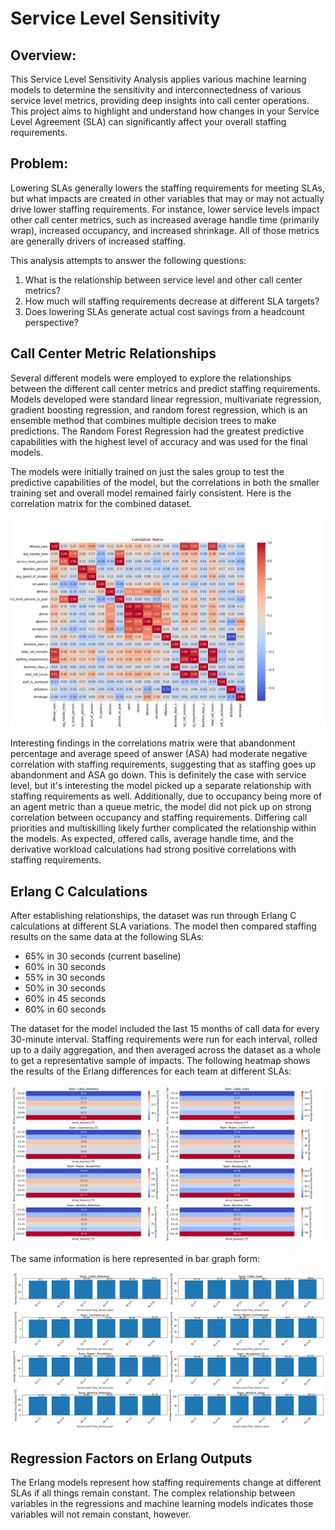 # Service Level Sensitivity
## Overview:

This Service Level Sensitivity Analysis applies various machine learning models to determine the sensitivity and interconnectedness of various service level metrics, providing deep insights into call center operations. This project aims to highlight and understand how changes in your Service Level Agreement (SLA) can significantly affect your overall staffing requirements.

## Problem:

Lowering SLAs generally lowers the staffing requirements for meeting SLAs, but what impacts are created in other variables that may or may not actually drive lower staffing requirements. For instance, lower service levels impact other call center metrics, such as increased average handle time (primarily wrap), increased occupancy, and increased shrinkage. All of those metrics are generally drivers of increased staffing. 

This analysis attempts to answer the following questions:

1. What is the relationship between service level and other call center metrics?
2. How much will staffing requirements decrease at different SLA targets?
3. Does lowering SLAs generate actual cost savings from a headcount perspective?

## Call Center Metric Relationships

Several different models were employed to explore the relationships between the different call center metrics and predict staffing requirements. Models developed were standard linear regression, multivariate regression, gradient boosting regression, and random forest regression, which is an ensemble method that combines multiple decision trees to make predictions. The Random Forest Regression had the greatest predictive capabilities with the highest level of accuracy and was used for the final models.

The models were initially trained on just the sales group to test the predictive capabilities of the model, but the correlations in both the smaller training set and overall model remained fairly consistent. Here is the correlation matrix for the combined dataset. 

![](visualizations/updated_correlation_matrix.png)

Interesting findings in the correlations matrix were that abandonment percentage and average speed of answer (ASA) had moderate negative correlation with staffing requirements, suggesting that as staffing goes up abandonment and ASA go down. This is definitely the case with service level, but it's interesting the model picked up a separate relationship with staffing requirements as well. Additionally, due to occupancy being more of an agent metric than a queue metric, the model did not pick up on strong correlation between occupancy and staffing requirements. Differing call priorities and multiskilling likely further complicated the relationship within the models. As expected, offered calls, average handle time, and the derivative workload calculations had strong positive correlations with staffing requirements. 

## Erlang C Calculations

After establishing relationships, the dataset was run through Erlang C calculations at different SLA variations. The model then compared staffing results on the same data at the following SLAs:

- 65% in 30 seconds (current baseline)
- 60% in 30 seconds
- 55% in 30 seconds
- 50% in 30 seconds
- 60% in 45 seconds
- 60% in 60 seconds

The dataset for the model included the last 15 months of call data for every 30-minute interval. Staffing requirements were run for each interval, rolled up to a daily aggregation, and then averaged across the dataset as a whole to get a representative sample of impacts. The following heatmap shows the results of the Erlang differences for each team at different SLAs:

![](visualizations/fte_diff.png)

The same information is here represented in bar graph form:

![](visualizations/fte_diff_bar.png)

## Regression Factors on Erlang Outputs

The Erlang models represent how staffing requirements change at different SLAs if all things remain constant. The complex relationship between variables in the regressions and machine learning models indicates those variables will not remain constant, however. 

